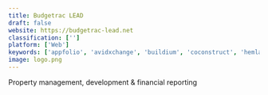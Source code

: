```yaml
---
title: Budgetrac LEAD
draft: false 
website: https://budgetrac-lead.net
classification: ['']
platform: ['Web']
keywords: ['appfolio', 'avidxchange', 'buildium', 'coconstruct', 'hemlane', 'jonas', 'landlordtracks', 'liondesk', 'penta', 'procore', 'property_matrix', 'propertyvista', 'propertybase', 'rent_manager', 'rentpost', 'rentec_direct', 'simplifyem', 'total_management', 'imanagerent']
image: logo.png
---
```

Property management, development & financial reporting
